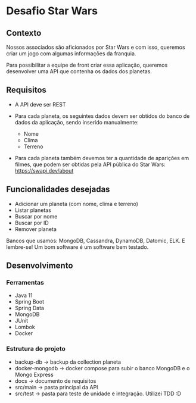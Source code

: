 # Desafio Star Wars
## Contexto
Nossos associados são aficionados por Star Wars e com isso, queremos criar um jogo com algumas informações da franquia.
 
Para possibilitar a equipe de front criar essa aplicação, queremos desenvolver uma API que contenha os dados dos planetas.
 
## Requisitos
- A API deve ser REST
- Para cada planeta, os seguintes dados devem ser obtidos do banco de dados da aplicação, sendo inserido manualmente:
   - Nome
   - Clima
   - Terreno 

- Para cada planeta também devemos ter a quantidade de aparições em filmes, que podem ser obtidas pela API pública do Star Wars: https://swapi.dev/about
 
## Funcionalidades desejadas
 
- Adicionar um planeta (com nome, clima e terreno)
- Listar planetas
- Buscar por nome
- Buscar por ID
- Remover planeta

Bancos que usamos: MongoDB, Cassandra, DynamoDB, Datomic, ELK.
E lembre-se! Um bom software é um software bem testado.

## Desenvolvimento
### Ferramentas
- Java 11
- Spring Boot
- Spring Data
- MongoDB
- JUnit
- Lombok
- Docker

### Estrutura do projeto
- backup-db -> backup da collection planeta
- docker-mongodb -> docker compose para subir o banco MongoDB e o Mongo Express
- docs -> documento de requisitos
- src/main -> pasta principal da API
- src/test -> pasta para teste de unidade e integração. Utilizei TDD :D
